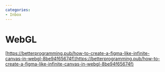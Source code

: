 ```yaml
---
categories:
- Inbox
---
```

# WebGL

[https://betterprogramming.pub/how-to-create-a-figma-like-infinite-canvas-in-webgl-8be94f65674f](https://betterprogramming.pub/how-to-create-a-figma-like-infinite-canvas-in-webgl-8be94f65674f)